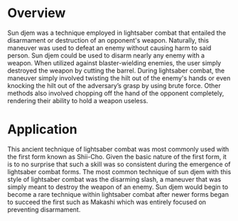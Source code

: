 # Overview

Sun djem was a technique employed in lightsaber combat that entailed the disarmament or destruction of an opponent's weapon.
Naturally, this maneuver was used to defeat an enemy without causing harm to said person.
Sun djem could be used to disarm nearly any enemy with a weapon.
When utilized against blaster-wielding enemies, the user simply destroyed the weapon by cutting the barrel.
During lightsaber combat, the maneuver simply involved twisting the hilt out of the enemy's hands or even knocking the hilt out of the adversary’s grasp by using brute force.
Other methods also involved chopping off the hand of the opponent completely, rendering their ability to hold a weapon useless.

# Application

This ancient technique of lightsaber combat was most commonly used with the first form known as Shii-Cho.
Given the basic nature of the first form, it is to no surprise that such a skill was so consistent during the emergence of lightsaber combat forms.
The most common technique of sun djem with this style of lightsaber combat was the disarming slash, a maneuver that was simply meant to destroy the weapon of an enemy.
Sun djem would begin to become a rare technique within lightsaber combat after newer forms began to succeed the first such as Makashi which was entirely focused on preventing disarmament.
